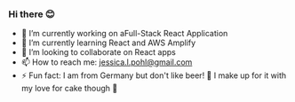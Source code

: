 ### Hi there 😊

- 🔭 I’m currently working on aFull-Stack React Application
- 🌱 I’m currently learning React and AWS Amplify
- 👯 I’m looking to collaborate on React apps
- 📫 How to reach me: jessica.l.pohl@gmail.com
- ⚡ Fun fact: I am from Germany but don't like beer! 👀 I make up for it with my love for cake though 🍰
